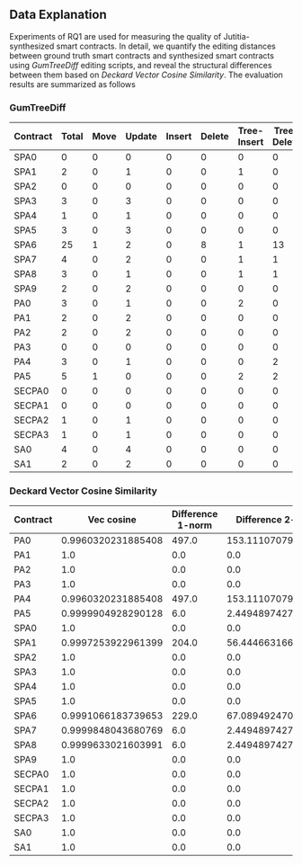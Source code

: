 ## Data Explanation

Experiments of RQ1 are used for measuring the quality of Jutitia-synthesized smart contracts. In detail, we quantify the editing distances between ground truth smart contracts and synthesized smart contracts using *GumTreeDiff* editing scripts, and reveal the structural differences between them based on *Deckard Vector Cosine Similarity*. The evaluation results are summarized as follows

### GumTreeDiff

| Contract | Total | Move | Update | Insert | Delete | Tree-Insert | Tree-Delete |
| ---- | ---- | ---- | ---- | ---- | ---- | ---- | ---- |
| SPA0 | 0 | 0 | 0 | 0 | 0 | 0 | 0 |
| SPA1 | 2 | 0 | 1 | 0 | 0 | 1 | 0 |
| SPA2 | 0 | 0 | 0 | 0 | 0 | 0 | 0 |
| SPA3 | 3 | 0 | 3 | 0 | 0 | 0 | 0 |
| SPA4 | 1 | 0 | 1 | 0 | 0 | 0 | 0 |
| SPA5 | 3 | 0 | 3 | 0 | 0 | 0 | 0 |
| SPA6 | 25 | 1 | 2 | 0 | 8 | 1 | 13 |
| SPA7 | 4 | 0 | 2 | 0 | 0 | 1 | 1 |
| SPA8 | 3 | 0 | 1 | 0 | 0 | 1 | 1 |
| SPA9 | 2 | 0 | 2 | 0 | 0 | 0 | 0 |
| PA0 | 3 | 0 | 1 | 0 | 0 | 2 | 0 |
| PA1 | 2 | 0 | 2 | 0 | 0 | 0 | 0 |
| PA2 | 2 | 0 | 2 | 0 | 0 | 0 | 0 |
| PA3 | 0 | 0 | 0 | 0 | 0 | 0 | 0 |
| PA4 | 3 | 0 | 1 | 0 | 0 | 0 | 2 |
| PA5 | 5 | 1 | 0 | 0 | 0 | 2 | 2 |
| SECPA0 | 0 | 0 | 0 | 0 | 0 | 0 | 0 |
| SECPA1 | 0 | 0 | 0 | 0 | 0 | 0 | 0 |
| SECPA2 | 1 | 0 | 1 | 0 | 0 | 0 | 0 |
| SECPA3 | 1 | 0 | 1 | 0 | 0 | 0 | 0 |
| SA0 | 4 | 0 | 4 | 0 | 0 | 0 | 0 |
| SA1 | 2 | 0 | 2 | 0 | 0 | 0 | 0 |

### Deckard Vector Cosine Similarity

| Contract | Vec cosine | Difference 1-norm | Difference 2-norm |
| ---- | ---- | ---- | ---- |
| PA0 | 0.9960320231885408 | 497.0 | 153.11107079502776 |
| PA1 | 1.0 | 0.0 | 0.0 |
| PA2 | 1.0 | 0.0 | 0.0 |
| PA3 | 1.0 | 0.0 | 0.0 |
| PA4 | 0.9960320231885408 | 497.0 | 153.11107079502776 |
| PA5 | 0.9999904928290128 | 6.0 | 2.449489742783178 |
| SPA0 | 1.0 | 0.0 | 0.0 |
| SPA1 | 0.9997253922961399 | 204.0 | 56.444663166680336 |
| SPA2 | 1.0 | 0.0 | 0.0 |
| SPA3 | 1.0 | 0.0 | 0.0 |
| SPA4 | 1.0 | 0.0 | 0.0 |
| SPA5 | 1.0 | 0.0 | 0.0 |
| SPA6 | 0.9991066183739653 | 229.0 | 67.08949247087803 |
| SPA7 | 0.9999848043680769 | 6.0 | 2.449489742783178 |
| SPA8 | 0.9999633021603991 | 6.0 | 2.449489742783178 |
| SPA9 | 1.0 | 0.0 | 0.0 |
| SECPA0 | 1.0 | 0.0 | 0.0 |
| SECPA1 | 1.0 | 0.0 | 0.0 |
| SECPA2 | 1.0 | 0.0 | 0.0 |
| SECPA3 | 1.0 | 0.0 | 0.0 |
| SA0 | 1.0 | 0.0 | 0.0 |
| SA1 | 1.0 | 0.0 | 0.0 |